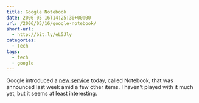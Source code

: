 ```yaml
---
title: Google Notebook
date: 2006-05-16T14:25:30+00:00
url: /2006/05/16/google-notebook/
short-url:
  - http://bit.ly/eL5Jly
categories:
  - Tech
tags:
  - tech
  - google
---
```

Google introduced a <a href="http://www.google.com/notebook/">new service</a> today, called Notebook, that was announced last week amid a few other items. I haven't played with it much yet, but it seems at least interesting.